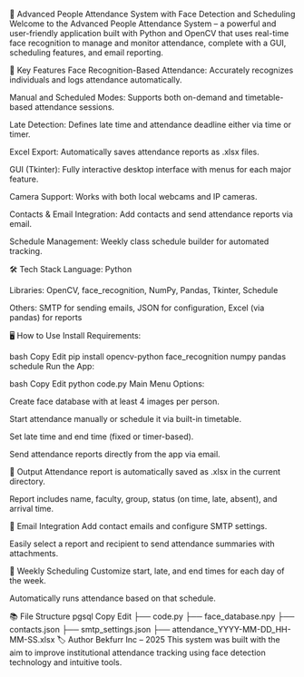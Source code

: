 📸 Advanced People Attendance System with Face Detection and Scheduling
Welcome to the Advanced People Attendance System – a powerful and user-friendly application built with Python and OpenCV that uses real-time face recognition to manage and monitor attendance, complete with a GUI, scheduling features, and email reporting.

🎯 Key Features
Face Recognition-Based Attendance: Accurately recognizes individuals and logs attendance automatically.

Manual and Scheduled Modes: Supports both on-demand and timetable-based attendance sessions.

Late Detection: Defines late time and attendance deadline either via time or timer.

Excel Export: Automatically saves attendance reports as .xlsx files.

GUI (Tkinter): Fully interactive desktop interface with menus for each major feature.

Camera Support: Works with both local webcams and IP cameras.

Contacts & Email Integration: Add contacts and send attendance reports via email.

Schedule Management: Weekly class schedule builder for automated tracking.

🛠️ Tech Stack
Language: Python

Libraries: OpenCV, face_recognition, NumPy, Pandas, Tkinter, Schedule

Others: SMTP for sending emails, JSON for configuration, Excel (via pandas) for reports

🖥️ How to Use
Install Requirements:

bash
Copy
Edit
pip install opencv-python face_recognition numpy pandas schedule
Run the App:

bash
Copy
Edit
python code.py
Main Menu Options:

Create face database with at least 4 images per person.

Start attendance manually or schedule it via built-in timetable.

Set late time and end time (fixed or timer-based).

Send attendance reports directly from the app via email.

💾 Output
Attendance report is automatically saved as .xlsx in the current directory.

Report includes name, faculty, group, status (on time, late, absent), and arrival time.

📩 Email Integration
Add contact emails and configure SMTP settings.

Easily select a report and recipient to send attendance summaries with attachments.

📅 Weekly Scheduling
Customize start, late, and end times for each day of the week.

Automatically runs attendance based on that schedule.

📚 File Structure
pgsql
Copy
Edit
├── code.py
├── face_database.npy
├── contacts.json
├── smtp_settings.json
├── attendance_YYYY-MM-DD_HH-MM-SS.xlsx
🏷️ Author
Bekfurr Inc – 2025
This system was built with the aim to improve institutional attendance tracking using face detection technology and intuitive tools.

